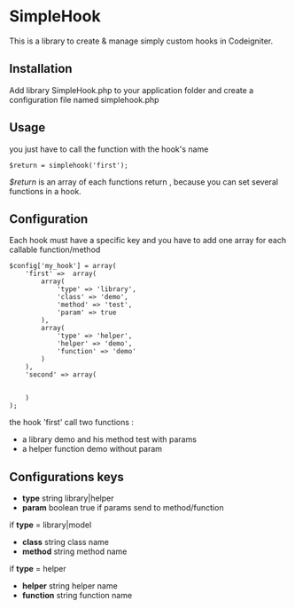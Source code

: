 # SimpleHook

This is a library to create &amp; manage simply custom hooks in Codeigniter.

## Installation

Add library SimpleHook.php to your application folder and create a configuration file named simplehook.php

## Usage

you just have to call the function with the hook's name 

	$return = simplehook('first');

*$return* is an array of each functions return , because you can set several functions in a hook.

## Configuration

Each hook must have a specific key and you have to add one array for each callable function/method

	$config['my_hook'] = array(
		'first' => 	array(
			array(
				'type' => 'library',
				'class' => 'demo',
				'method' => 'test',
				'param' => true
			),
			array(
				'type' => 'helper',
				'helper' => 'demo',
				'function' => 'demo'
			)
		),
		'second' =>	array(

			
		)
	);

the hook 'first' call two functions :
* a library demo and his method test with params
* a helper function demo without param


## Configurations keys

* __type__ string library|helper
* __param__ boolean true if params send to method/function

if __type__ = library|model
* __class__ string class name
* __method__ string method name

if __type__ = helper
* __helper__ string helper name
* __function__ string function name


